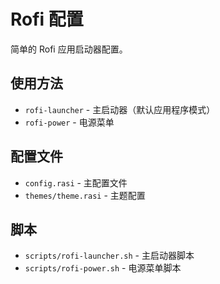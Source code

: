 # Rofi 配置

简单的 Rofi 应用启动器配置。

## 使用方法

- `rofi-launcher` - 主启动器（默认应用程序模式）
- `rofi-power` - 电源菜单

## 配置文件

- `config.rasi` - 主配置文件
- `themes/theme.rasi` - 主题配置

## 脚本

- `scripts/rofi-launcher.sh` - 主启动器脚本
- `scripts/rofi-power.sh` - 电源菜单脚本

